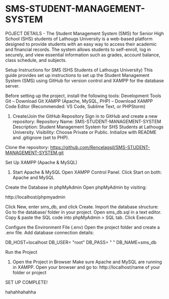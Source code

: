 # SMS-STUDENT-MANAGEMENT-SYSTEM
POJECT DETAILS - The Student Management System (SMS) for Senior High School (SHS) students of Lathougs University is a web-based platform designed to provide students with an easy way to access their academic and financial records. The system allows students to self-enroll, log in securely, and view essential information such as grades, account balance, class schedule, and subjects.

Setup Instructions for SMS (SHS Students of Lathougs University)
This guide provides set up instructions to set up the Student Management System (SMS) using GitHub for version control and XAMPP for the database server.

Before setting up the project, install the following tools:
Development Tools
Git – Download Git
XAMPP (Apache, MySQL, PHP) – Download XAMPP
Code Editor (Recommended: VS Code, Sublime Text, or PHPStorm)

1. Create/Join the GitHub Repository
Sign in to GitHub and create a new repository:
Repository Name: SMS-STUDENT-MANAGEMENT-SYSTEM
Description: Student Management System for SHS Students at Lathougs University.
Visibility: Choose Private or Public.
Initialize with README and .gitignore (set to PHP).

Clone the repository: https://github.com/Rencelagsil/SMS-STUDENT-MANAGEMENT-SYSTEM.git

Set Up XAMPP (Apache & MySQL)
1. Start Apache & MySQL
Open XAMPP Control Panel.
Click Start on both: Apache and MySQL

Create the Database in phpMyAdmin
Open phpMyAdmin by visiting:

http://localhost/phpmyadmin

Click New, enter sms_db, and click Create.
Import the database structure:
Go to the database/ folder in your project.
Open sms_db.sql in a text editor.
Copy & paste the SQL code into phpMyAdmin > SQL tab.
Click Execute.

Configure the Environment File (.env)
Open the project folder and create a .env file.
Add database connection details:

DB_HOST=localhost
DB_USER= "root"
DB_PASS= " "
DB_NAME=sms_db

Run the Project
1. Open the Project in Browser
Make sure Apache and MySQL are running in XAMPP.
Open your browser and go to: http://localhost/name of your folder or project

SET UP COMPLETE!

hahahhahahha
